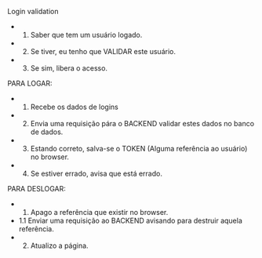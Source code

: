 Login validation
- 1. Saber que tem um usuário logado.
- 2. Se tiver, eu tenho que VALIDAR  este usuário.
- 3. Se sim, libera o acesso.

PARA LOGAR:
- 1. Recebe os dados de logins
- 2. Envia uma requisição pára o BACKEND validar estes dados no banco de dados.
- 3. Estando correto, salva-se o TOKEN (Alguma referência ao usuário) no browser.
- 4. Se estiver errado, avisa que está errado.

PARA DESLOGAR:
- 1. Apago a referência que existir no browser.
- 1.1 Enviar uma requisição ao BACKEND avisando para destruir aquela referência.
- 2. Atualizo a página.
